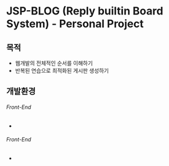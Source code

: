 # JSP-BLOG (Reply builtin Board System) - Personal Project

## 목적
+ 웹개발의 전체적인 순서를 이해하기
+ 반복된 연습으로 최적화된 게시판 생성하기

## 개발환경
###### Front-End
+
###### Front-End
+
